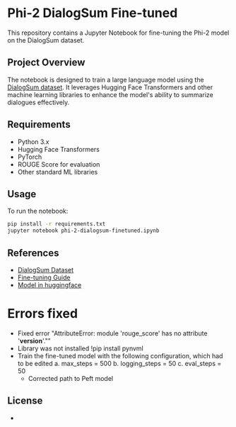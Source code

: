 # Phi-2 DialogSum Fine-tuned

This repository contains a Jupyter Notebook for fine-tuning the Phi-2 model on the DialogSum dataset.

## Project Overview
The notebook is designed to train a large language model using the [DialogSum dataset](https://huggingface.co/datasets/neil-code/dialogsum-test). It leverages Hugging Face Transformers and other machine learning libraries to enhance the model's ability to summarize dialogues effectively.

## Requirements
- Python 3.x
- Hugging Face Transformers
- PyTorch
- ROUGE Score for evaluation
- Other standard ML libraries

## Usage
To run the notebook:
```sh
pip install -r requirements.txt
jupyter notebook phi-2-dialogsum-finetuned.ipynb
```

## References
- [DialogSum Dataset](https://huggingface.co/datasets/neil-code/dialogsum-test)
- [Fine-tuning Guide](https://ai.stackexchange.com/questions/41485)
- [Model in huggingface](https://huggingface.co/mursuturpa/phi-2-dialogsum-finetuned)

# Errors fixed
- Fixed error "AttributeError: module 'rouge_score' has no attribute '__version__'.""
- Library was not installed !pip install pynvml
- Train the fine-tuned model with the following configuration, which had to be edited
    a. max_steps = 500
    b. logging_steps = 50
    c. eval_steps = 50
  - Corrected path to Peft model

## License
-
